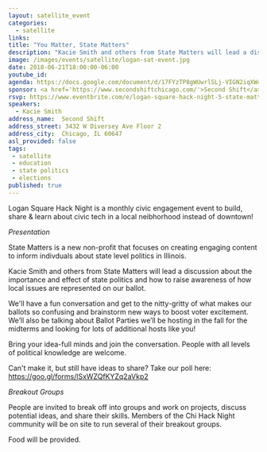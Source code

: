 ```yaml
---
layout: satellite_event
categories:
  - satellite
links:
title: "You Matter, State Matters"
description: "Kacie Smith and others from State Matters will lead a discussion about the importance and effect of state politics and how to raise awareness of how local issues are represented on our ballot. "
image: /images/events/satellite/logan-sat-event.jpg
date: 2018-06-21T18:00:00-06:00
youtube_id:
agenda: https://docs.google.com/document/d/17FYzTP8gWUwrlSLj-VIGN2iqXWohUPFiRvnsuBpdrL0/edit#
sponsor: <a href='https://www.secondshiftchicago.com/'>Second Shift</a>
rsvp: https://www.eventbrite.com/e/logan-square-hack-night-5-state-matters-tickets-46908402294
speakers:
  - Kacie Smith
address_name:  Second Shift
address_street: 3432 W Diversey Ave Floor 2
address_city:  Chicago, IL 60647
asl_provided: false
tags:
 - satellite
 - education
 - state politics
 - elections
published: true
---
```


Logan Square Hack Night is a monthly civic engagement event to build, share & learn about civic tech in a local neibhorhood instead of downtown!

*Presentation*

State Matters is a new non-profit that focuses on creating engaging content to inform indivduals about state level politics in Illinois.

Kacie Smith and others from State Matters will lead a discussion about the importance and effect of state politics and how to raise awareness of how local issues are represented on our ballot.

We'll have a fun conversation and get to the nitty-gritty of what makes our ballots so confusing and brainstorm new ways to boost voter excitement. We’ll also be talking about Ballot Parties we’ll be hosting in the fall for the midterms and looking for lots of additional hosts like you!

Bring your idea-full minds and join the conversation. People with all levels of political knowledge are welcome.

Can't make it, but still have ideas to share? Take our poll here: https://goo.gl/forms/lSxWZQfKYZq2aVkp2


*Breakout Groups*

People are invited to break off into groups and work on projects, discuss potential ideas, and share their skills. Members of the Chi Hack Night community will be on site to run several of their breakout groups.

Food will be provided.
